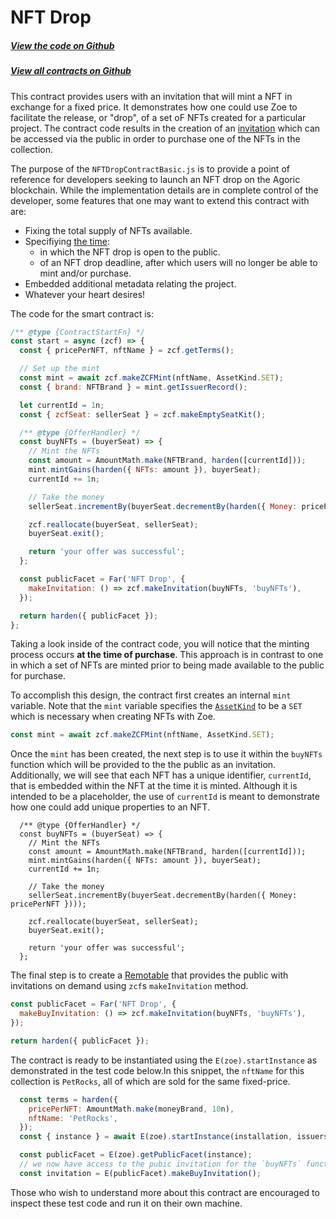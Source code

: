 # NFT Drop

<Zoe-Version/>

##### [View the code on Github](https://github.com/Agoric/dapp-nft-drop/blob/main/contract/src/NFTDropContractBasic.js)
##### [View all contracts on Github](https://github.com/Agoric/agoric-sdk/tree/master/packages/zoe/src/contracts)

This contract provides users with an invitation that will mint a NFT in exchange for a fixed price. It demonstrates how one could use Zoe to facilitate the release, or "drop", of a set oF NFTs created for a particular project. The contract code results in the creation of an [invitation](../../../glossary/#invitation) which can be accessed via the public in order to purchase one of the NFTs in the collection.

The purpose of the `NFTDropContractBasic.js` is to provide a point of reference for developers seeking to launch an NFT drop on the Agoric blockchain. While the implementation details are in complete control of the developer, some features that one may want to extend this contract with are:
  * Fixing the total supply of NFTs available.
  * Specifiying [the time](../../../repl/timerServices.md#timer-services):
    * in which the NFT drop is open to the public.
    * of an NFT drop deadline, after which users will no longer be able to mint and/or purchase.
  * Embedded additional metadata relating the project.
  * Whatever your heart desires!

The code for the smart contract is:
```js
/** @type {ContractStartFn} */
const start = async (zcf) => {
  const { pricePerNFT, nftName } = zcf.getTerms();

  // Set up the mint
  const mint = await zcf.makeZCFMint(nftName, AssetKind.SET);
  const { brand: NFTBrand } = mint.getIssuerRecord();

  let currentId = 1n;
  const { zcfSeat: sellerSeat } = zcf.makeEmptySeatKit();

  /** @type {OfferHandler} */
  const buyNFTs = (buyerSeat) => {
    // Mint the NFTs
    const amount = AmountMath.make(NFTBrand, harden([currentId]));
    mint.mintGains(harden({ NFTs: amount }), buyerSeat);
    currentId += 1n;

    // Take the money
    sellerSeat.incrementBy(buyerSeat.decrementBy(harden({ Money: pricePerNFT })));

    zcf.reallocate(buyerSeat, sellerSeat);
    buyerSeat.exit();

    return 'your offer was successful';
  };

  const publicFacet = Far('NFT Drop', {
    makeInvitation: () => zcf.makeInvitation(buyNFTs, 'buyNFTs'),
  });

  return harden({ publicFacet });
};

```

Taking a look inside of the contract code, you will notice that the minting process occurs **at the time of purchase**. This approach is in contrast to one in which a set of NFTs are minted prior to being made available to the public for purchase. 

To accomplish this design, the contract first creates an internal `mint` variable. Note that the `mint` variable specifies the [`AssetKind`](../../../ertp/api/issuer.md#makeissuerkit-allegedname-assetkind-displayinfo) to be a `SET` which is necessary when creating NFTs with Zoe.

```js
const mint = await zcf.makeZCFMint(nftName, AssetKind.SET);
```

Once the `mint` has been created, the next step is to use it within the `buyNFTs` function which will be provided to the the public as an invitation. Additionally, we will see that each NFT has a unique identifier, `currentId`, that is embedded within the NFT at the time it is minted. Although it is intended to be a placeholder, the use of `currentId` is meant to demonstrate how one could add unique properties to an NFT.

```JS
  /** @type {OfferHandler} */
  const buyNFTs = (buyerSeat) => {
    // Mint the NFTs
    const amount = AmountMath.make(NFTBrand, harden([currentId]));
    mint.mintGains(harden({ NFTs: amount }), buyerSeat);
    currentId += 1n;

    // Take the money
    sellerSeat.incrementBy(buyerSeat.decrementBy(harden({ Money: pricePerNFT })));

    zcf.reallocate(buyerSeat, sellerSeat);
    buyerSeat.exit();

    return 'your offer was successful';
  };
```

The final step is to create a [Remotable](../../../guides/js-programming/far.md#marshaling-by-copy-or-by-presence) that provides the public with invitations on demand using `zcf`s `makeInvitation` method.

```js
const publicFacet = Far('NFT Drop', {
  makeBuyInvitation: () => zcf.makeInvitation(buyNFTs, 'buyNFTs'),
});

return harden({ publicFacet });
```
The contract is ready to be instantiated using the `E(zoe).startInstance` as demonstrated in the test code below.In this snippet, the `nftName` for this collection is `PetRocks`, all of which are sold for the same fixed-price.

```js
  const terms = harden({
    pricePerNFT: AmountMath.make(moneyBrand, 10n),
    nftName: 'PetRocks',
  });
  const { instance } = await E(zoe).startInstance(installation, issuers, terms);

  const publicFacet = E(zoe).getPublicFacet(instance);
  // we now have access to the pubic invitation for the `buyNFTs` function.
  const invitation = E(publicFacet).makeBuyInvitation();
```

Those who wish to understand more about this contract are encouraged to inspect these test code and run it on their own machine.
